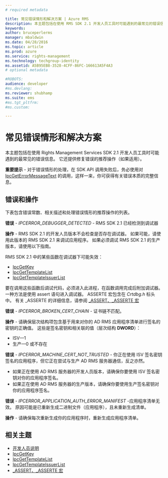 ```yaml
---
# required metadata

title: 常见错误情形和解决方案 | Azure RMS
description: 本主题包括在使用 RMS SDK 2.1 开发人员工具时可能遇到的最常见的错误信息。
keywords:
author: bruceperlerms
manager: mbaldwin
ms.date: 04/28/2016
ms.topic: article
ms.prod: azure
ms.service: rights-management
ms.technology: techgroup-identity
ms.assetid: A5B95EB8-3528-4CFF-86FC-166613A5F4A3
# optional metadata

#ROBOTS:
audience: developer
#ms.devlang:
ms.reviewer: shubhamp
ms.suite: ems
#ms.tgt_pltfrm:
#ms.custom:

---
```


# 常见错误情形和解决方案
本主题包括在使用 Rights Management Services SDK 2.1 开发人员工具时可能遇到的最常见的错误信息。 它还提供修复错误的推荐操作（如果适用）。

**重要提示** - 对于错误情形的处理，在 SDK API 调用失败后，务必使用对 [IpcGetErrorMessageText](/rights-management/sdk/2.1/api/win/functions#msipc_ipcgeterrormessagetext) 的调用，这样一来，你可获得有关错误本质的完整信息。

 

## 错误和操作 ##
下表包含错误常数、相关描述和处理错误情形的推荐操作的列表。

**错误** - *IPCERROR_DEBUGGER_DETECTED* - RMS SDK 2.1 已经检测到调试器

**操作** - RMS SDK 2.1 的开发人员版本不会检查是否存在调试器。 如果可能，请使用此版本的 RMS SDK 2.1 来调试应用程序。
如果必须调试 RMS SDK 2.1 的生产版本，请使用以下指南。

RMS SDK 2.1 中的某些函数在调试器下可能失效：
- [IpcGetKey</strong>](/rights-management/sdk/2.1/api/win/functions#msipc_ipcgetkey)
- [IpcGetTemplateList](/rights-management/sdk/2.1/api/win/functions#msipc_ipcgettemplatelist)
- [IpcGetTemplateIssuerList](/rights-management/sdk/2.1/api/win/functions#msipc_ipcgettemplateissuerlist)

要在调用这些函数后调试代码，必须进入此进程，在函数调用完成后附加调试器。 一种方法是使用 assert 语句进入调试器。 ASSERTE 宏包含在 *Crtdbg.h* 标头中。
有关 _ASSERTE 的详细信息，请参阅 [_ASSERT、_ASSERTE 宏](https://msdn.microsoft.com/en-us/library/ezb1wyez.aspx)

**错误** - *IPCERROR_BROKEN_CERT_CHAIN* - 证书链不匹配。

**操作** - 请确保层次结构项包含基于用来对你的 AD RMS 应用程序清单进行签名的密钥的正确值。
这些是签名密钥和相关联的值（层次结构 **DWORD**）：
- ISV—1
- 生产—0 或不存在

**错误** - *IPCERROR_MACHINE_CERT_NOT_TRUSTED* - 你正在使用 ISV 签名密钥签名的应用程序，但它正在尝试与生产 AD RMS 服务器通信，反之亦然。

- 如果正在使用 AD RMS 服务器的开发人员版本，请确保你要使用 ISV 签名密钥对你的应用程序签名。
- 如果正在使用 AD RMS 服务器的生产版本，请确保你要使用生产签名密钥对你的应用程序签名。

**错误** - *IPCERROR_APPLICATION_AUTH_ERROR_MANIFEST* -应用程序清单无效。 原因可能是已重新生成二进制文件（应用程序），且未重新生成清单。

**操作** - 请确保每次重新生成你的应用程序时，重新生成应用程序清单。

## 相关主题 ##
* [开发人员说明](developer-notes.md)
* [IpcGetKey](/rights-management/sdk/2.1/api/win/functions#msipc_ipcgetkey)
* [IpcGetTemplateList](/rights-management/sdk/2.1/api/win/functions#msipc_ipcgettemplatelist)
* [IpcGetTemplateIssuerList](/rights-management/sdk/2.1/api/win/functions#msipc_ipcgettemplateissuerlist)
* [_ASSERT、_ASSERTE 宏](https://msdn.microsoft.com/en-us/library/ezb1wyez.aspx)
 

 


<!--HONumber=Apr16_HO4-->


